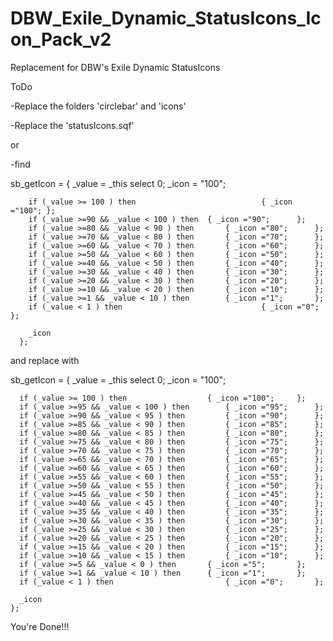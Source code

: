 # DBW_Exile_Dynamic_StatusIcons_Icon_Pack_v2
Replacement for DBW's Exile Dynamic StatusIcons

ToDo

-Replace the folders 'circlebar' and 'icons'

-Replace the 'statusIcons.sqf'

or

-find

  sb_getIcon = {
        _value = _this select 0;
        _icon = "100";

        if (_value >= 100 ) then 							{ _icon ="100";	};
        if (_value >=90 && _value < 100 ) then 	{ _icon ="90";		};
        if (_value >=80 && _value < 90 ) then 		{ _icon ="80";		};
        if (_value >=70 && _value < 80 ) then 		{ _icon ="70";		};
        if (_value >=60 && _value < 70 ) then 		{ _icon ="60";		};
        if (_value >=50 && _value < 60 ) then 		{ _icon ="50";		};
        if (_value >=40 && _value < 50 ) then 		{ _icon ="40";		};
        if (_value >=30 && _value < 40 ) then 		{ _icon ="30";		};
        if (_value >=20 && _value < 30 ) then 		{ _icon ="20";		};
        if (_value >=10 && _value < 20 ) then 		{ _icon ="10";		};
        if (_value >=1 && _value < 10 ) then 		{ _icon ="1";		};
        if (_value < 1 ) then 								{ _icon ="0";		};

        _icon
      };
 
and replace with

  sb_getIcon = {
      _value = _this select 0;
      _icon = "100";

      if (_value >= 100 ) then 					{ _icon ="100";		};
      if (_value >=95 && _value < 100 ) then 		{ _icon ="95";		};
      if (_value >=90 && _value < 95 ) then 		{ _icon ="90";		};
      if (_value >=85 && _value < 90 ) then 		{ _icon ="85";		};
      if (_value >=80 && _value < 85 ) then 		{ _icon ="80";		};
      if (_value >=75 && _value < 80 ) then 		{ _icon ="75";		};
      if (_value >=70 && _value < 75 ) then 		{ _icon ="70";		};
      if (_value >=65 && _value < 70 ) then 		{ _icon ="65";		};
      if (_value >=60 && _value < 65 ) then 		{ _icon ="60";		};
      if (_value >=55 && _value < 60 ) then 		{ _icon ="55";		};
      if (_value >=50 && _value < 55 ) then 		{ _icon ="50";		};
      if (_value >=45 && _value < 50 ) then 		{ _icon ="45";		};
      if (_value >=40 && _value < 45 ) then 		{ _icon ="40";		};
      if (_value >=35 && _value < 40 ) then 		{ _icon ="35";		};
      if (_value >=30 && _value < 35 ) then 		{ _icon ="30";		};
      if (_value >=25 && _value < 30 ) then 		{ _icon ="25";		};
      if (_value >=20 && _value < 25 ) then 		{ _icon ="20";		};
      if (_value >=15 && _value < 20 ) then 		{ _icon ="15";		};		
      if (_value >=10 && _value < 15 ) then 		{ _icon ="10";		};
      if (_value >=5 && _value < 0 ) then 		{ _icon ="5";		};
      if (_value >=1 && _value < 10 ) then 		{ _icon ="1";		};
      if (_value < 1 ) then 						{ _icon ="0";		};

      _icon
    };    
  
  You're Done!!!
